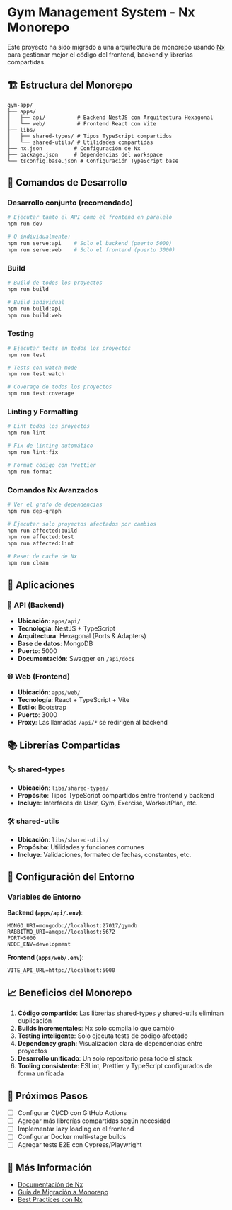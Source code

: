 # Gym Management System - Nx Monorepo

Este proyecto ha sido migrado a una arquitectura de monorepo usando [Nx](https://nx.dev/) para gestionar mejor el código del frontend, backend y librerías compartidas.

## 🏗️ Estructura del Monorepo

```
gym-app/
├── apps/
│   ├── api/          # Backend NestJS con Arquitectura Hexagonal
│   └── web/          # Frontend React con Vite
├── libs/
│   ├── shared-types/ # Tipos TypeScript compartidos
│   └── shared-utils/ # Utilidades compartidas
├── nx.json          # Configuración de Nx
├── package.json     # Dependencias del workspace
└── tsconfig.base.json # Configuración TypeScript base
```

## 🚀 Comandos de Desarrollo

### Desarrollo conjunto (recomendado)
```bash
# Ejecutar tanto el API como el frontend en paralelo
npm run dev

# O individualmente:
npm run serve:api    # Solo el backend (puerto 5000)
npm run serve:web    # Solo el frontend (puerto 3000)
```

### Build
```bash
# Build de todos los proyectos
npm run build

# Build individual
npm run build:api
npm run build:web
```

### Testing
```bash
# Ejecutar tests en todos los proyectos
npm run test

# Tests con watch mode
npm run test:watch

# Coverage de todos los proyectos
npm run test:coverage
```

### Linting y Formatting
```bash
# Lint todos los proyectos
npm run lint

# Fix de linting automático
npm run lint:fix

# Format código con Prettier
npm run format
```

### Comandos Nx Avanzados
```bash
# Ver el grafo de dependencias
npm run dep-graph

# Ejecutar solo proyectos afectados por cambios
npm run affected:build
npm run affected:test
npm run affected:lint

# Reset de cache de Nx
npm run clean
```

## 📱 Aplicaciones

### 🔧 API (Backend)
- **Ubicación**: `apps/api/`
- **Tecnología**: NestJS + TypeScript
- **Arquitectura**: Hexagonal (Ports & Adapters)
- **Base de datos**: MongoDB
- **Puerto**: 5000
- **Documentación**: Swagger en `/api/docs`

### 🌐 Web (Frontend)  
- **Ubicación**: `apps/web/`
- **Tecnología**: React + TypeScript + Vite
- **Estilo**: Bootstrap
- **Puerto**: 3000
- **Proxy**: Las llamadas `/api/*` se redirigen al backend

## 📚 Librerías Compartidas

### 🏷️ shared-types
- **Ubicación**: `libs/shared-types/`
- **Propósito**: Tipos TypeScript compartidos entre frontend y backend
- **Incluye**: Interfaces de User, Gym, Exercise, WorkoutPlan, etc.

### 🛠️ shared-utils
- **Ubicación**: `libs/shared-utils/`
- **Propósito**: Utilidades y funciones comunes
- **Incluye**: Validaciones, formateo de fechas, constantes, etc.

## 🔧 Configuración del Entorno

### Variables de Entorno

**Backend (`apps/api/.env`)**:
```env
MONGO_URI=mongodb://localhost:27017/gymdb
RABBITMQ_URI=amqp://localhost:5672
PORT=5000
NODE_ENV=development
```

**Frontend (`apps/web/.env`)**:
```env
VITE_API_URL=http://localhost:5000
```

## 📈 Beneficios del Monorepo

1. **Código compartido**: Las librerías shared-types y shared-utils eliminan duplicación
2. **Builds incrementales**: Nx solo compila lo que cambió
3. **Testing inteligente**: Solo ejecuta tests de código afectado
4. **Dependency graph**: Visualización clara de dependencias entre proyectos
5. **Desarrollo unificado**: Un solo repositorio para todo el stack
6. **Tooling consistente**: ESLint, Prettier y TypeScript configurados de forma unificada

## 🎯 Próximos Pasos

- [ ] Configurar CI/CD con GitHub Actions
- [ ] Agregar más librerías compartidas según necesidad
- [ ] Implementar lazy loading en el frontend
- [ ] Configurar Docker multi-stage builds
- [ ] Agregar tests E2E con Cypress/Playwright

## 📖 Más Información

- [Documentación de Nx](https://nx.dev/)
- [Guía de Migración a Monorepo](https://nx.dev/recipes/adopting-nx)
- [Best Practices con Nx](https://nx.dev/core-features/enforce-project-boundaries)